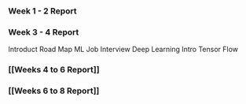### Week 1 - 2 Report 
### Week 3 - 4 Report
Introduct Road Map
ML Job Interview
Deep Learning Intro
Tensor Flow 

### [[Weeks 4 to 6 Report]]

### [[Weeks 6 to 8 Report]]